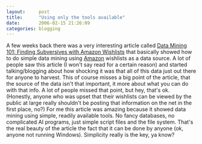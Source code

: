 ```yaml
---
layout:     post
title:      "Using only the tools available"
date:       2006-02-15 21:26:09
categories: blogging
---
```

A few weeks back there was a very interesting article called [Data Mining 101: Finding Subversives with Amazon Wishlists](http://www.applefritter.com/bannedbooks) that basically showed how to do simple data mining using [Amazon](http://amazon.com) wishlists as a data source. A lot of people saw this article (I won't say read for a certain reason) and started talking/blogging about how shocking it was that all of this data just out there for anyone to harvest. This of course misses a big point of the article, that the source of the data isn't that important, it more about what you can do with that info. A lot of people missed that point, but hey, that's ok. (Honestly, anyone who was upset that their wishlists can be viewed by the public at large really shouldn't be posting that information on the net in the first place, no?) For me this article was amazing because it showed data mining using simple, readily available tools. No fancy databases, no complicated AI programs, just simple script files and the file system. That's the real beauty of the article the fact that it can be done by anyone (ok, anyone not running Windows). Simplicity really is the key, ya know?
